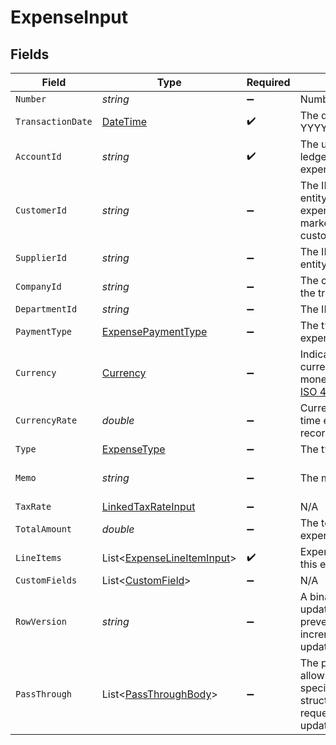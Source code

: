 # ExpenseInput


## Fields

| Field                                                                                                                                                   | Type                                                                                                                                                    | Required                                                                                                                                                | Description                                                                                                                                             | Example                                                                                                                                                 |
| ------------------------------------------------------------------------------------------------------------------------------------------------------- | ------------------------------------------------------------------------------------------------------------------------------------------------------- | ------------------------------------------------------------------------------------------------------------------------------------------------------- | ------------------------------------------------------------------------------------------------------------------------------------------------------- | ------------------------------------------------------------------------------------------------------------------------------------------------------- |
| `Number`                                                                                                                                                | *string*                                                                                                                                                | :heavy_minus_sign:                                                                                                                                      | Number.                                                                                                                                                 | OIT00546                                                                                                                                                |
| `TransactionDate`                                                                                                                                       | [DateTime](https://learn.microsoft.com/en-us/dotnet/api/system.datetime?view=net-5.0)                                                                   | :heavy_check_mark:                                                                                                                                      | The date of the transaction - YYYY:MM::DDThh:mm:ss.sTZD                                                                                                 | 2021-05-01T12:00:00.000Z                                                                                                                                |
| `AccountId`                                                                                                                                             | *string*                                                                                                                                                | :heavy_check_mark:                                                                                                                                      | The unique identifier for the ledger account that this expense should be credited to.                                                                   | 123456                                                                                                                                                  |
| `CustomerId`                                                                                                                                            | *string*                                                                                                                                                | :heavy_minus_sign:                                                                                                                                      | The ID of the customer this entity is linked to. Used for expenses that should be marked as billable to customers.                                      | 12345                                                                                                                                                   |
| `SupplierId`                                                                                                                                            | *string*                                                                                                                                                | :heavy_minus_sign:                                                                                                                                      | The ID of the supplier this entity is linked to.                                                                                                        | 12345                                                                                                                                                   |
| `CompanyId`                                                                                                                                             | *string*                                                                                                                                                | :heavy_minus_sign:                                                                                                                                      | The company or subsidiary id the transaction belongs to                                                                                                 | 12345                                                                                                                                                   |
| `DepartmentId`                                                                                                                                          | *string*                                                                                                                                                | :heavy_minus_sign:                                                                                                                                      | The ID of the department                                                                                                                                | 12345                                                                                                                                                   |
| `PaymentType`                                                                                                                                           | [ExpensePaymentType](../../Models/Components/ExpensePaymentType.md)                                                                                     | :heavy_minus_sign:                                                                                                                                      | The type of payment for the expense.                                                                                                                    | cash                                                                                                                                                    |
| `Currency`                                                                                                                                              | [Currency](../../Models/Components/Currency.md)                                                                                                         | :heavy_minus_sign:                                                                                                                                      | Indicates the associated currency for an amount of money. Values correspond to [ISO 4217](https://en.wikipedia.org/wiki/ISO_4217).                      | USD                                                                                                                                                     |
| `CurrencyRate`                                                                                                                                          | *double*                                                                                                                                                | :heavy_minus_sign:                                                                                                                                      | Currency Exchange Rate at the time entity was recorded/generated.                                                                                       | 0.69                                                                                                                                                    |
| `Type`                                                                                                                                                  | [ExpenseType](../../Models/Components/ExpenseType.md)                                                                                                   | :heavy_minus_sign:                                                                                                                                      | The type of expense.                                                                                                                                    | expense                                                                                                                                                 |
| `Memo`                                                                                                                                                  | *string*                                                                                                                                                | :heavy_minus_sign:                                                                                                                                      | The memo of the expense.                                                                                                                                | For travel expenses incurred on 2024-05-15                                                                                                              |
| `TaxRate`                                                                                                                                               | [LinkedTaxRateInput](../../Models/Components/LinkedTaxRateInput.md)                                                                                     | :heavy_minus_sign:                                                                                                                                      | N/A                                                                                                                                                     |                                                                                                                                                         |
| `TotalAmount`                                                                                                                                           | *double*                                                                                                                                                | :heavy_minus_sign:                                                                                                                                      | The total amount of the expense line item.                                                                                                              | 275                                                                                                                                                     |
| `LineItems`                                                                                                                                             | List<[ExpenseLineItemInput](../../Models/Components/ExpenseLineItemInput.md)>                                                                           | :heavy_check_mark:                                                                                                                                      | Expense line items linked to this expense.                                                                                                              |                                                                                                                                                         |
| `CustomFields`                                                                                                                                          | List<[CustomField](../../Models/Components/CustomField.md)>                                                                                             | :heavy_minus_sign:                                                                                                                                      | N/A                                                                                                                                                     |                                                                                                                                                         |
| `RowVersion`                                                                                                                                            | *string*                                                                                                                                                | :heavy_minus_sign:                                                                                                                                      | A binary value used to detect updates to a object and prevent data conflicts. It is incremented each time an update is made to the object.              | 1-12345                                                                                                                                                 |
| `PassThrough`                                                                                                                                           | List<[PassThroughBody](../../Models/Components/PassThroughBody.md)>                                                                                     | :heavy_minus_sign:                                                                                                                                      | The pass_through property allows passing service-specific, custom data or structured modifications in request body when creating or updating resources. |                                                                                                                                                         |